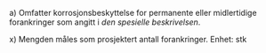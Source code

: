 a) Omfatter korrosjonsbeskyttelse for permanente eller midlertidige forankringer som angitt i *den spesielle beskrivelsen*.

x) Mengden måles som prosjektert antall forankringer. Enhet: stk

